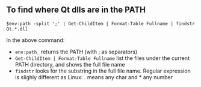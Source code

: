 ## To find where Qt dlls are in the PATH

```
$env:path -split ';' | Get-ChildItem | Format-Table Fullname | findstr Qt.*.dll
```

In the above command: 
 * `env:path_` returns the PATH (with ; as separators)
 * `Get-ChildItem | Format-Table Fullname` list the files under the current PATH directory, and shows the full file name
 * `findstr` looks for the substring in the full file name. Regular expression is slighly different as Linux: . means any char and * any number
